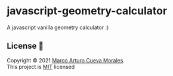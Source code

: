 # javascript-geometry-calculator
A javascript vanilla geometry calculator :)

## License 📃

Copyright © 2021 [Marco Arturo Cueva Morales](https://github.com/marcumo).<br />
This project is [MIT](/LICENSE) licensed